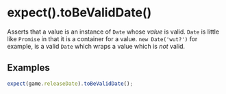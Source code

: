 # expect().toBeValidDate()

Asserts that a value is an instance of `Date` whose _value_ is valid. `Date` is little like `Promise` in that it is a
container for a value. `new Date('wut?')` for example, is a valid `Date` which wraps a value which is _not_ valid.

## Examples

```js
expect(game.releaseDate).toBeValidDate();
```
